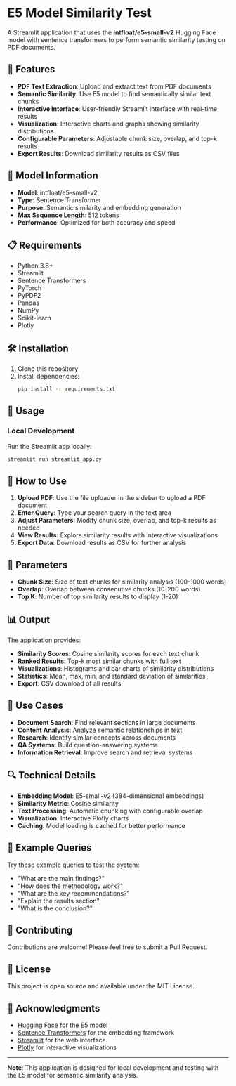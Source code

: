 # E5 Model Similarity Test

A Streamlit application that uses the **intfloat/e5-small-v2** Hugging Face model with sentence transformers to perform semantic similarity testing on PDF documents.

## 🚀 Features

- **PDF Text Extraction**: Upload and extract text from PDF documents
- **Semantic Similarity**: Use E5 model to find semantically similar text chunks
- **Interactive Interface**: User-friendly Streamlit interface with real-time results
- **Visualization**: Interactive charts and graphs showing similarity distributions
- **Configurable Parameters**: Adjustable chunk size, overlap, and top-k results
- **Export Results**: Download similarity results as CSV files

## 🤖 Model Information

- **Model**: intfloat/e5-small-v2
- **Type**: Sentence Transformer
- **Purpose**: Semantic similarity and embedding generation
- **Max Sequence Length**: 512 tokens
- **Performance**: Optimized for both accuracy and speed

## 📋 Requirements

- Python 3.8+
- Streamlit
- Sentence Transformers
- PyTorch
- PyPDF2
- Pandas
- NumPy
- Scikit-learn
- Plotly

## 🛠️ Installation

1. Clone this repository
2. Install dependencies:
   ```bash
   pip install -r requirements.txt
   ```

## 🚀 Usage

### Local Development

Run the Streamlit app locally:
```bash
streamlit run streamlit_app.py
```

## 📖 How to Use

1. **Upload PDF**: Use the file uploader in the sidebar to upload a PDF document
2. **Enter Query**: Type your search query in the text area
3. **Adjust Parameters**: Modify chunk size, overlap, and top-k results as needed
4. **View Results**: Explore similarity results with interactive visualizations
5. **Export Data**: Download results as CSV for further analysis

## 🔧 Parameters

- **Chunk Size**: Size of text chunks for similarity analysis (100-1000 words)
- **Overlap**: Overlap between consecutive chunks (10-200 words)
- **Top K**: Number of top similarity results to display (1-20)

## 📊 Output

The application provides:

- **Similarity Scores**: Cosine similarity scores for each text chunk
- **Ranked Results**: Top-k most similar chunks with full text
- **Visualizations**: Histograms and bar charts of similarity distributions
- **Statistics**: Mean, max, min, and standard deviation of similarities
- **Export**: CSV download of all results

## 🎯 Use Cases

- **Document Search**: Find relevant sections in large documents
- **Content Analysis**: Analyze semantic relationships in text
- **Research**: Identify similar concepts across documents
- **QA Systems**: Build question-answering systems
- **Information Retrieval**: Improve search and retrieval systems

## 🔍 Technical Details

- **Embedding Model**: E5-small-v2 (384-dimensional embeddings)
- **Similarity Metric**: Cosine similarity
- **Text Processing**: Automatic chunking with configurable overlap
- **Visualization**: Interactive Plotly charts
- **Caching**: Model loading is cached for better performance

## 📝 Example Queries

Try these example queries to test the system:

- "What are the main findings?"
- "How does the methodology work?"
- "What are the key recommendations?"
- "Explain the results section"
- "What is the conclusion?"

## 🤝 Contributing

Contributions are welcome! Please feel free to submit a Pull Request.

## 📄 License

This project is open source and available under the MIT License.

## 🙏 Acknowledgments

- [Hugging Face](https://huggingface.co/) for the E5 model
- [Sentence Transformers](https://www.sbert.net/) for the embedding framework
- [Streamlit](https://streamlit.io/) for the web interface
- [Plotly](https://plotly.com/) for interactive visualizations

---

**Note**: This application is designed for local development and testing with the E5 model for semantic similarity analysis.